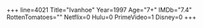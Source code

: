 +++
line=4021
Title="Ivanhoe"
Year=1997
Age="7+"
IMDb="7.4"
RottenTomatoes=""
Netflix=0
Hulu=0
PrimeVideo=1
Disney=0
+++

